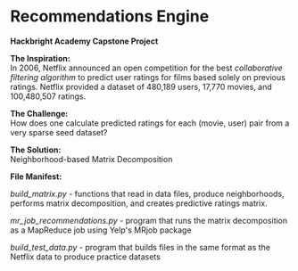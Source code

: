 <b>Recommendations Engine</b>
======================

<b>Hackbright Academy Capstone Project</b>

<b>The Inspiration:</b></br> 
In 2006, Netflix announced an open competition for the best <em>collaborative filtering algorithm</em> to predict user ratings for films based solely on previous ratings. Netflix provided a dataset of 480,189 users, 17,770 movies, and 100,480,507 ratings. 

<b>The Challenge: </b></br> 
How does one calculate predicted ratings for each (movie, user) pair from a very sparse seed dataset? 

<b>The Solution: </b></br> 
Neighborhood-based Matrix Decomposition


<b>File Manifest:</b>

<em>build_matrix.py - </em> functions that read in data files, produce neighborhoods, performs matrix decomposition, and creates predictive ratings matrix. </br>

<em>mr_job_recommendations.py - </em> program that runs the matrix decomposition as a MapReduce job using Yelp's MRjob package</br>

<em>build_test_data.py - </em> program that builds files in the same format as the Netflix data to produce practice datasets</br> 














